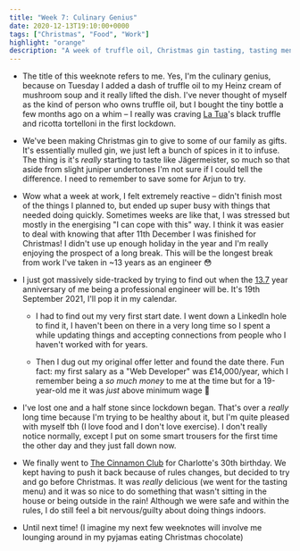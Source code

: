 ```yaml
---
title: "Week 7: Culinary Genius"
date: 2020-12-13T19:10:00+0000
tags: ["Christmas", "Food", "Work"]
highlight: "orange"
description: "A week of truffle oil, Christmas gin tasting, tasting menus, and trousers that no longer fit."
---
```


  * The title of this weeknote refers to me. Yes, I'm the culinary genius, because on Tuesday I added a dash of truffle oil to my Heinz cream of mushroom soup and it really lifted the dish. I've never thought of myself as the kind of person who owns truffle oil, but I bought the tiny bottle a few months ago on a whim – I really was craving [La Tua](https://www.latuapasta.com/)'s black truffle and ricotta tortelloni in the first lockdown.

  * We've been making Christmas gin to give to some of our family as gifts. It's essentially mulled gin, we just left a bunch of spices in it to infuse. The thing is it's _really_ starting to taste like Jägermeister, so much so that aside from slight juniper undertones I'm not sure if I could tell the difference. I need to remember to save some for Arjun to try.

  * Wow what a week at work, I felt extremely reactive – didn't finish most of the things I planned to, but ended up super busy with things that needed doing quickly. Sometimes weeks are like that, I was stressed but mostly in the energising "I can cope with this" way. I think it was easier to deal with knowing that after 11th December I was finished for Christmas! I didn't use up enough holiday in the year and I'm really enjoying the prospect of a long break. This will be the longest break from work I've taken in ~13 years as an engineer 😳

  * I just got massively side-tracked by trying to find out when the [13.7](https://www.thegadhian.com/posts/signs-you-have-started-a-cult/) year anniversary of me being a professional engineer will be. It's 19th September 2021, I'll pop it in my calendar.

    * I had to find out my very first start date. I went down a LinkedIn hole to find it, I haven't been on there in a very long time so I spent a while updating things and accepting connections from people who I haven't worked with for years.

    * Then I dug out my original offer letter and found the date there. Fun fact: my first salary as a "Web Developer" was £14,000/year, which I remember being a _so much money_ to me at the time but for a 19-year-old me it was _just_ above minimum wage 🤔

  * I've lost one and a half stone since lockdown began. That's over a _really_ long time because I'm trying to be healthy about it, but I'm quite pleased with myself tbh (I love food and I don't love exercise). I don't really notice normally, except I put on some smart trousers for the first time the other day and they just fall down now.

  * We finally went to [The Cinnamon Club](https://cinnamonclub.com/) for Charlotte's 30th birthday. We kept having to push it back because of rules changes, but decided to try and go before Christmas. It was _really_ delicious (we went for the tasting menu) and it was so nice to do something that wasn't sitting in the house or being outside in the rain! Although we were safe and within the rules, I do still feel a bit nervous/guilty about doing things indoors.

  * Until next time! (I imagine my next few weeknotes will involve me lounging around in my pyjamas eating Christmas chocolate)
